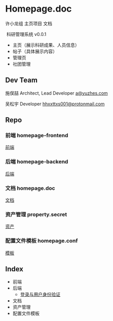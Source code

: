 # Homepage.doc

许小龙组 主页项目 文档

​	科研管理系统 v0.0.1



- 主页（展示科研成果、人员信息）
- 帖子（具体展示内容）
- 管理页
- 社团管理

## Dev Team

施俣喆 Architect, Lead Developer  a@yuzhes.com

吴松宇 Developer hhxxttxs001@protonmail.com

## Repo

### 前端 homepage-frontend

[前端](https://github.com/xuxl-dev/homepage-frontend)

### 后端 homepage-backend

[后端](https://github.com/xuxl-dev/homepage-backend)

### 文档 homepage.doc

[文档](https://github.com/xuxl-dev/homepage.doc)

### 资产管理 property.secret

[资产](https://github.com/xuxl-dev/property.secret)

### 配置文件模板 homepage.conf

[模板](https://github.com/xuxl-dev/homepage.conf)

## Index

- 前端
- 后端
  - [登录与用户身份验证](./backend/login/登录与身份验证.md)
- 文档
- 资产管理
- 配置文件模板
